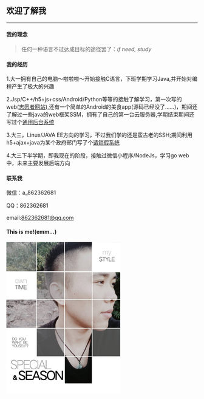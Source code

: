 ## 欢迎了解我
---
#### 我的理念
> 任何一种语言不过达成目标的途径罢了：<i>if need, study</i>

#### 我的经历

1.大一拥有自己的电脑～啦啦啦～开始接触C语言，下班学期学习Java,并开始对编程产生了极大的兴趣

2.Jsp/C++/h5+js+css/Android/Python等等的接触了解学习，第一次写的web([志愿者网站](https://github.com/Dreamlu/volunteer)),还有一个简单的Android的美食app(源码已经没了......)，期间还了解过一些java的web框架SSM，拥有了自己的第一台云服务器,学期结束期间还写过个[通用后台系统](https://github.com/Dreamlu/common-system)

3.大三，Linux/JAVA EE方向的学习，不过我们学的还是蛮古老的SSH;期间利用h5+ajax+java为某个政府部门写了个[请销假系统](https://github.com/Dreamlu/askforleave)

4.大三下半学期，即我现在的阶段，接触过微信小程序/NodeJs，学习go web中，未来主要发展后端方向

#### 联系我
微信：a_862362681

QQ：862362681

email:862362681@qq.com

#### This is me!(emm...)
<img src="./img/myphoto.jpg" alt="this is me!" width="300" height="400" >
